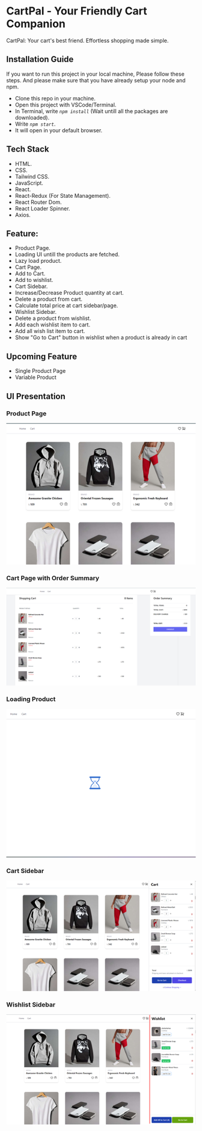 # CartPal - Your Friendly Cart Companion

CartPal: Your cart's best friend. Effortless shopping made simple.


## Installation Guide
If you want to run this project in your local machine, Please follow these steps. And please make sure that you have already setup your node and npm.

- Clone this repo in your machine.
- Open this project with VSCode/Terminal.
- In Terminal, write <code><i>npm install</i></code> (Wait untill all the packages are downloaded).
- Write <code><i>npm start</i></code>.
- It will open in your default browser.

## Tech Stack
 - HTML.
 - CSS.
 - Tailwind CSS.
 - JavaScript.
 - React.
 - React-Redux (For State Management).
 - React Router Dom.
 - React Loader Spinner.
 - Axios.



## Feature:
 - Product Page.
 - Loading UI untill the products are fetched.
 - Lazy load product.
 - Cart Page.
  - Add to Cart.
  - Add to wishlist.
  - Cart Sidebar.
  - Increase/Decrease Product quantity at cart.
  - Delete a product from cart.
  - Calculate total price at cart sidebar/page.
  - Wishlist Sidebar.
  - Delete a product from wishlist.
  - Add each wishlist item to cart.
  - Add all wish list item to cart.
  - Show "Go to Cart" button in wishlist when a product is already in cart

## Upcoming Feature
 - Single Product Page
 - Variable Product



## UI Presentation

### Product Page
<img src="./public/assets/img/Products.png"  />

### Cart Page with Order Summary
<img src="./public/assets/img/CartPage.png"  />

### Loading Product
<img src="./public/assets/img/LoadingProducts.png"  />

### Cart Sidebar
<img src="./public/assets/img/CartSidebar.png"  >

### Wishlist Sidebar
<img src="./public/assets/img/WishlistSidebar.png"  >